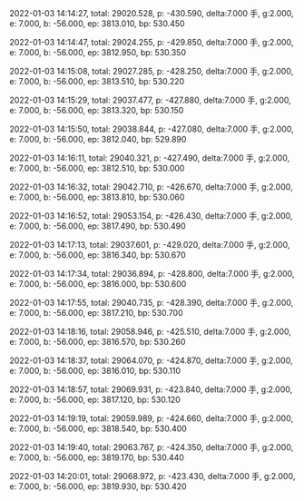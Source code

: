 2022-01-03 14:14:27, total: 29020.528, p: -430.590, delta:7.000 手, g:2.000, e: 7.000, b: -56.000, ep: 3813.010, bp: 530.450

2022-01-03 14:14:47, total: 29024.255, p: -429.850, delta:7.000 手, g:2.000, e: 7.000, b: -56.000, ep: 3812.950, bp: 530.350

2022-01-03 14:15:08, total: 29027.285, p: -428.250, delta:7.000 手, g:2.000, e: 7.000, b: -56.000, ep: 3813.510, bp: 530.220

2022-01-03 14:15:29, total: 29037.477, p: -427.880, delta:7.000 手, g:2.000, e: 7.000, b: -56.000, ep: 3813.320, bp: 530.150

2022-01-03 14:15:50, total: 29038.844, p: -427.080, delta:7.000 手, g:2.000, e: 7.000, b: -56.000, ep: 3812.040, bp: 529.890

2022-01-03 14:16:11, total: 29040.321, p: -427.490, delta:7.000 手, g:2.000, e: 7.000, b: -56.000, ep: 3812.510, bp: 530.000

2022-01-03 14:16:32, total: 29042.710, p: -426.670, delta:7.000 手, g:2.000, e: 7.000, b: -56.000, ep: 3813.810, bp: 530.060

2022-01-03 14:16:52, total: 29053.154, p: -426.430, delta:7.000 手, g:2.000, e: 7.000, b: -56.000, ep: 3817.490, bp: 530.490

2022-01-03 14:17:13, total: 29037.601, p: -429.020, delta:7.000 手, g:2.000, e: 7.000, b: -56.000, ep: 3816.340, bp: 530.670

2022-01-03 14:17:34, total: 29036.894, p: -428.800, delta:7.000 手, g:2.000, e: 7.000, b: -56.000, ep: 3816.000, bp: 530.600

2022-01-03 14:17:55, total: 29040.735, p: -428.390, delta:7.000 手, g:2.000, e: 7.000, b: -56.000, ep: 3817.210, bp: 530.700

2022-01-03 14:18:16, total: 29058.946, p: -425.510, delta:7.000 手, g:2.000, e: 7.000, b: -56.000, ep: 3816.570, bp: 530.260

2022-01-03 14:18:37, total: 29064.070, p: -424.870, delta:7.000 手, g:2.000, e: 7.000, b: -56.000, ep: 3816.010, bp: 530.110

2022-01-03 14:18:57, total: 29069.931, p: -423.840, delta:7.000 手, g:2.000, e: 7.000, b: -56.000, ep: 3817.120, bp: 530.120

2022-01-03 14:19:19, total: 29059.989, p: -424.660, delta:7.000 手, g:2.000, e: 7.000, b: -56.000, ep: 3818.540, bp: 530.400

2022-01-03 14:19:40, total: 29063.767, p: -424.350, delta:7.000 手, g:2.000, e: 7.000, b: -56.000, ep: 3819.170, bp: 530.440

2022-01-03 14:20:01, total: 29068.972, p: -423.430, delta:7.000 手, g:2.000, e: 7.000, b: -56.000, ep: 3819.930, bp: 530.420
